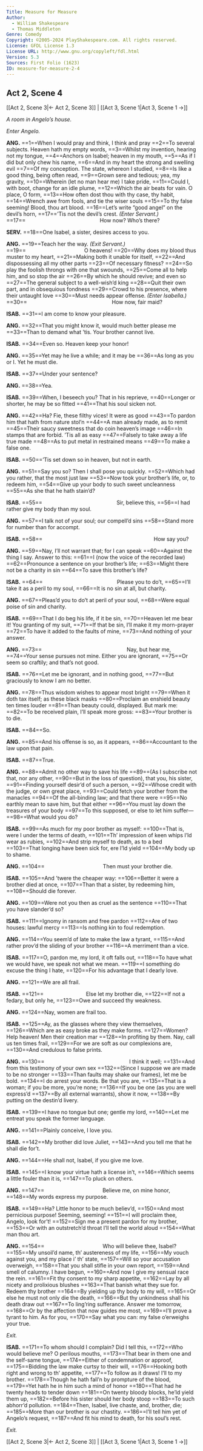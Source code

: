 ```yaml
---
Title: Measure for Measure
Author: 
  - William Shakespeare
  - Thomas Middleton
Genre: Comedy
Copyright: ©2005-2024 PlayShakespeare.com. All rights reserved.
License: GFDL License 1.3
License URL: http://www.gnu.org/copyleft/fdl.html
Version: 5.3
Sources: First Folio (1623)
ID: measure-for-measure-2-4
---
```


## Act 2, Scene 4
[[Act 2, Scene 3|← Act 2, Scene 3]] | [[Act 3, Scene 1|Act 3, Scene 1 →]]

*A room in Angelo’s house.*

*Enter Angelo.*

**ANG.**
==1==When I would pray and think, I think and pray
==2==To several subjects. Heaven hath my empty words,
==3==Whilst my invention, hearing not my tongue,
==4==Anchors on Isabel; heaven in my mouth,
==5==As if I did but only chew his name,
==6==And in my heart the strong and swelling evil
==7==Of my conception. The state, whereon I studied,
==8==Is like a good thing, being often read,
==9==Grown sere and tedious; yea, my gravity,
==10==Wherein (let no man hear me) I take pride,
==11==Could I, with boot, change for an idle plume,
==12==Which the air beats for vain. O place, O form,
==13==How often dost thou with thy case, thy habit,
==14==Wrench awe from fools, and tie the wiser souls
==15==To thy false seeming! Blood, thou art blood.
==16==Let’s write “good angel” on the devil’s horn,
==17==’Tis not the devil’s crest.
*(Enter Servant.)*
==17==              How now? Who’s there?

**SERV.**
==18==One Isabel, a sister, desires access to you.

**ANG.**
==19==Teach her the way.
*(Exit Servant.)*
==19==           O heavens!
==20==Why does my blood thus muster to my heart,
==21==Making both it unable for itself,
==22==And dispossessing all my other parts
==23==Of necessary fitness?
==24==So play the foolish throngs with one that swounds,
==25==Come all to help him, and so stop the air
==26==By which he should revive; and even so
==27==The general subject to a well-wish’d king
==28==Quit their own part, and in obsequious fondness
==29==Crowd to his presence, where their untaught love
==30==Must needs appear offense.
*(Enter Isabella.)*
==30==                How now, fair maid?

**ISAB.**
==31==I am come to know your pleasure.

**ANG.**
==32==That you might know it, would much better please me
==33==Than to demand what ’tis. Your brother cannot live.

**ISAB.**
==34==Even so. Heaven keep your honor!

**ANG.**
==35==Yet may he live a while; and it may be
==36==As long as you or I. Yet he must die.

**ISAB.**
==37==Under your sentence?

**ANG.**
==38==Yea.

**ISAB.**
==39==When, I beseech you? That in his reprieve,
==40==Longer or shorter, he may be so fitted
==41==That his soul sicken not.

**ANG.**
==42==Ha? Fie, these filthy vices! It were as good
==43==To pardon him that hath from nature stol’n
==44==A man already made, as to remit
==45==Their saucy sweetness that do coin heaven’s image
==46==In stamps that are forbid. ’Tis all as easy
==47==Falsely to take away a life true made
==48==As to put metal in restrained means
==49==To make a false one.

**ISAB.**
==50==’Tis set down so in heaven, but not in earth.

**ANG.**
==51==Say you so? Then I shall pose you quickly.
==52==Which had you rather, that the most just law
==53==Now took your brother’s life, or, to redeem him,
==54==Give up your body to such sweet uncleanness
==55==As she that he hath stain’d?

**ISAB.**
==55==              Sir, believe this,
==56==I had rather give my body than my soul.

**ANG.**
==57==I talk not of your soul; our compell’d sins
==58==Stand more for number than for accompt.

**ISAB.**
==58==                     How say you?

**ANG.**
==59==Nay, I’ll not warrant that; for I can speak
==60==Against the thing I say. Answer to this:
==61==I (now the voice of the recorded law) 
==62==Pronounce a sentence on your brother’s life;
==63==Might there not be a charity in sin
==64==To save this brother’s life?

**ISAB.**
==64==              Please you to do’t,
==65==I’ll take it as a peril to my soul,
==66==It is no sin at all, but charity.

**ANG.**
==67==Pleas’d you to do’t at peril of your soul,
==68==Were equal poise of sin and charity.

**ISAB.**
==69==That I do beg his life, if it be sin,
==70==Heaven let me bear it! You granting of my suit,
==71==If that be sin, I’ll make it my morn-prayer
==72==To have it added to the faults of mine,
==73==And nothing of your answer.

**ANG.**
==73==                Nay, but hear me,
==74==Your sense pursues not mine. Either you are ignorant,
==75==Or seem so craftily; and that’s not good.

**ISAB.**
==76==Let me be ignorant, and in nothing good,
==77==But graciously to know I am no better.

**ANG.**
==78==Thus wisdom wishes to appear most bright
==79==When it doth tax itself; as these black masks
==80==Proclaim an enshield beauty ten times louder
==81==Than beauty could, displayed. But mark me:
==82==To be received plain, I’ll speak more gross:
==83==Your brother is to die.

**ISAB.**
==84==So.

**ANG.**
==85==And his offense is so, as it appears,
==86==Accountant to the law upon that pain.

**ISAB.**
==87==True.

**ANG.**
==88==Admit no other way to save his life
==89==(As I subscribe not that, nor any other,
==90==But in the loss of question), that you, his sister,
==91==Finding yourself desir’d of such a person,
==92==Whose credit with the judge, or own great place,
==93==Could fetch your brother from the manacles
==94==Of the all-binding law; and that there were
==95==No earthly mean to save him, but that either
==96==You must lay down the treasures of your body
==97==To this supposed, or else to let him suffer⁠—
==98==What would you do?

**ISAB.**
==99==As much for my poor brother as myself:
==100==That is, were I under the terms of death,
==101==Th’ impression of keen whips I’ld wear as rubies,
==102==And strip myself to death, as to a bed
==103==That longing have been sick for, ere I’ld yield
==104==My body up to shame.

**ANG.**
==104==           Then must your brother die.

**ISAB.**
==105==And ’twere the cheaper way:
==106==Better it were a brother died at once,
==107==Than that a sister, by redeeming him,
==108==Should die forever.

**ANG.**
==109==Were not you then as cruel as the sentence
==110==That you have slander’d so?

**ISAB.**
==111==Ignomy in ransom and free pardon
==112==Are of two houses: lawful mercy
==113==Is nothing kin to foul redemption.

**ANG.**
==114==You seem’d of late to make the law a tyrant,
==115==And rather prov’d the sliding of your brother
==116==A merriment than a vice.

**ISAB.**
==117==O, pardon me, my lord, it oft falls out,
==118==To have what we would have, we speak not what we mean.
==119==I something do excuse the thing I hate,
==120==For his advantage that I dearly love.

**ANG.**
==121==We are all frail.

**ISAB.**
==121==        Else let my brother die,
==122==If not a fedary, but only he,
==123==Owe and succeed thy weakness.

**ANG.**
==124==Nay, women are frail too.

**ISAB.**
==125==Ay, as the glasses where they view themselves,
==126==Which are as easy broke as they make forms.
==127==Women? Help heaven! Men their creation mar
==128==In profiting by them. Nay, call us ten times frail,
==129==For we are soft as our complexions are,
==130==And credulous to false prints.

**ANG.**
==130==                I think it well;
==131==And from this testimony of your own sex
==132==(Since I suppose we are made to be no stronger
==133==Than faults may shake our frames), let me be bold.
==134==I do arrest your words. Be that you are,
==135==That is a woman; if you be more, you’re none;
==136==If you be one (as you are well express’d
==137==By all external warrants), show it now,
==138==By putting on the destin’d livery.

**ISAB.**
==139==I have no tongue but one; gentle my lord,
==140==Let me entreat you speak the former language.

**ANG.**
==141==Plainly conceive, I love you.

**ISAB.**
==142==My brother did love Juliet,
==143==And you tell me that he shall die for’t.

**ANG.**
==144==He shall not, Isabel, if you give me love.

**ISAB.**
==145==I know your virtue hath a license in’t,
==146==Which seems a little fouler than it is,
==147==To pluck on others.

**ANG.**
==147==           Believe me, on mine honor,
==148==My words express my purpose.

**ISAB.**
==149==Ha? Little honor to be much believ’d,
==150==And most pernicious purpose! Seeming, seeming!
==151==I will proclaim thee, Angelo, look for’t!
==152==Sign me a present pardon for my brother,
==153==Or with an outstretch’d throat I’ll tell the world aloud
==154==What man thou art.

**ANG.**
==154==           Who will believe thee, Isabel?
==155==My unsoil’d name, th’ austereness of my life,
==156==My vouch against you, and my place i’ th’ state,
==157==Will so your accusation overweigh,
==158==That you shall stifle in your own report,
==159==And smell of calumny. I have begun,
==160==And now I give my sensual race the rein.
==161==Fit thy consent to my sharp appetite,
==162==Lay by all nicety and prolixious blushes
==163==That banish what they sue for. Redeem thy brother
==164==By yielding up thy body to my will,
==165==Or else he must not only die the death,
==166==But thy unkindness shall his death draw out
==167==To ling’ring sufferance. Answer me tomorrow,
==168==Or by the affection that now guides me most,
==169==I’ll prove a tyrant to him. As for you,
==170==Say what you can: my false o’erweighs your true.

*Exit.*

**ISAB.**
==171==To whom should I complain? Did I tell this,
==172==Who would believe me? O perilous mouths,
==173==That bear in them one and the self-same tongue,
==174==Either of condemnation or approof,
==175==Bidding the law make curtsy to their will,
==176==Hooking both right and wrong to th’ appetite,
==177==To follow as it draws! I’ll to my brother.
==178==Though he hath fall’n by prompture of the blood,
==179==Yet hath he in him such a mind of honor
==180==That had he twenty heads to tender down
==181==On twenty bloody blocks, he’ld yield them up,
==182==Before his sister should her body stoop
==183==To such abhorr’d pollution.
==184==Then, Isabel, live chaste, and, brother, die;
==185==More than our brother is our chastity.
==186==I’ll tell him yet of Angelo’s request,
==187==And fit his mind to death, for his soul’s rest.

*Exit.*

[[Act 2, Scene 3|← Act 2, Scene 3]] | [[Act 3, Scene 1|Act 3, Scene 1 →]]